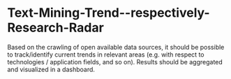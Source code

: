 # Text-Mining-Trend--respectively-Research-Radar
Based on the crawling of open available data sources, it should be possible to track/identify current trends in relevant areas (e.g. with respect to technologies / application fields, and so on). Results should be aggregated and visualized in a dashboard.
